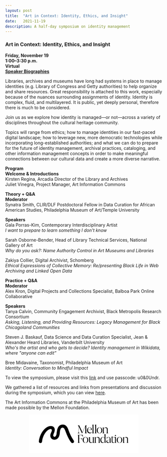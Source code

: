 ```yaml
---
layout: post 
title:  "Art in Context: Identity, Ethics, and Insight"
date:   2021-11-19
description: A half-day symposium on identity management
---
```


### Art in Context: Identity, Ethics, and Insight  
**Friday, November 19**  
**1:00–3:30 p.m.**  
**Virtual**  
**[Speaker Biographies](artinformationcommons.github.io/uploads/Nov%202021%20Symposium%20Speaker%20Bios.pdf)**  

Libraries, archives and museums have long had systems in place to manage identities (e.g. Library of Congress and Getty authorities) to help organize and share resources. Great responsibility is attached to this work, especially because of the nuances surrounding assignments of identity. Identity is complex, fluid, and multilayered. It is public, yet deeply personal, therefore there is much to be considered.  

Join us as we explore how identity is managed—or not—across a variety of disciplines throughout the cultural heritage community.  

Topics will range from ethics; how to manage identities in our fast-paced digital landscape; how to leverage new, more democratic technologies while incorporating long-established authorities; and what we can do to prepare for the future of identity management, archival practices, cataloging, and other information management concepts in order to make meaningful connections between our cultural data and create a more diverse narrative.  

**Program**  
**Welcome & Introductions**  
Kirsten Regina, Arcadia Director of the Library and Archives  
Juliet Vinegra, Project Manager, Art Information Commons  

**Theory + Q&A**  
**Moderator**  
Synatra Smith, CLIR/DLF Postdoctoral Fellow in Data Curation for African American Studies, Philadelphia Museum of Art/Temple University<br> 

**Speakers**  
Gala Porras-Kim, Contemporary Interdisciplinary Artist  
*I want to prepare to learn something I don't know*  

Sarah Osborne-Bender, Head of Library Technical Services, National Gallery of Art  
*Why do you ask?: Name Authority Control in Art Museums and Libraries*

Zakiya Collier, Digital Archivist, Schomberg  
*Ethical Expressions of Collective Memory: Re/presenting Black Life in Web Archiving and Linked Open Data*

**Practice + Q&A**  
**Moderator**  
Alex Kron, Digital Projects and Collections Specialist, Balboa Park Online Collaborative

**Speakers**  
Tanya Calvin, Community Engagement Archivist, Black Metropolis Research Consortium  
*Asking, Listening, and Providing Resources: Legacy Management for Black Chicagoland Communities*

Steven J. Baskauf, Data Science and Data Curation Specialist, Jean & Alexander Heard Libraries, Vanderbilt University  
*Who's the artist and who gets to decide? Identity management in Wikidata, where "anyone can edit”*

Bree Midavaine, Taxonomist, Philadelphia Museum of Art  
*Identity: Conversation to Mindful Impact*

To view the symposium, please visit this [link](https://philamuseum-org.zoom.us/rec/share/9BiNg--Ydd2IbofMeiitgIdL2uwOWeT8epAKs3Hd-9pl1oq8zOLF85VoWqB4oenc.qVvsgXlDsKiFZsjg) and use passcode: u0&0Undr.

We gathered a list of resources and links from presentations and discussion during the symposium, which you can view [here](https://artinformationcommons.github.io/uploads/Art%20in%20Context_%20Identity,%20Ethics,%20and%20Insight%20Resources%20Document.pdf).




The Art Information Commons at the Philadelphia Museum of Art has been made possible by the Mellon Foundation.<br>
<p style="text-align:center;"><img src="/assets/img/Mellon_Logomark_Lockup_Black.jpg"
     width="350" 
     height="auto" />

